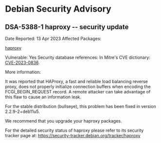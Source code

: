 
Debian Security Advisory
========================


DSA-5388-1 haproxy -- security update
-------------------------------------



Date Reported:
13 Apr 2023
Affected Packages:

[haproxy](https://packages.debian.org/src:haproxy)

Vulnerable:
Yes
Security database references:
In Mitre's CVE dictionary: [CVE-2023-0836](https://security-tracker.debian.org/tracker/CVE-2023-0836).  

More information:

It was reported that HAProxy, a fast and reliable load balancing reverse
proxy, does not properly initialize connection buffers when encoding the
FCGI\_BEGIN\_REQUEST record. A remote attacker can take advantage of this
flaw to cause an information leak.


For the stable distribution (bullseye), this problem has been fixed in
version 2.2.9-2+deb11u5.


We recommend that you upgrade your haproxy packages.


For the detailed security status of haproxy please refer to its security
tracker page at:
<https://security-tracker.debian.org/tracker/haproxy>





